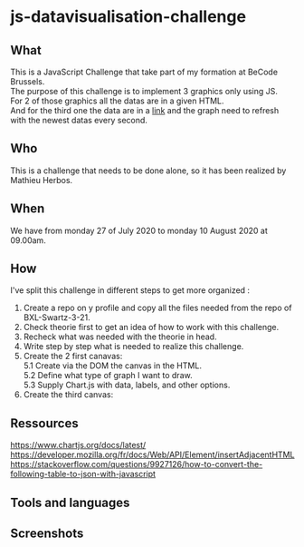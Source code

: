 # js-datavisualisation-challenge
## What 
This is a JavaScript Challenge that take part of my formation at BeCode Brussels.   
The purpose of this challenge is to implement 3 graphics only using JS.  
For 2 of those graphics all the datas are in a given HTML.  
And for the third one the data are in a [link](https://canvasjs.com/services/data/datapoints.php) and the graph need to refresh with the newest datas every second.
## Who
This is a challenge that needs to be done alone, so it has been realized by Mathieu Herbos.
## When
We have from monday 27 of July 2020 to monday 10 August 2020 at 09.00am.
## How
I've split this challenge in different steps to get more organized : 
1. Create a repo on y profile and copy all the files needed from the repo of BXL-Swartz-3-21.
2. Check theorie first to get an idea of how to work with this challenge.
3. Recheck what was needed with the theorie in head.
4. Write step by step what is needed to realize this challenge.
5. Create the 2 first canavas:  
  5.1 Create via the DOM the canvas in the HTML.  
  5.2 Define what type of graph I want to draw.  
  5.3 Supply Chart.js with data, labels, and other options.  
6. Create the third canvas:
## Ressources
https://www.chartjs.org/docs/latest/
https://developer.mozilla.org/fr/docs/Web/API/Element/insertAdjacentHTML
https://stackoverflow.com/questions/9927126/how-to-convert-the-following-table-to-json-with-javascript
## Tools and languages
## Screenshots
